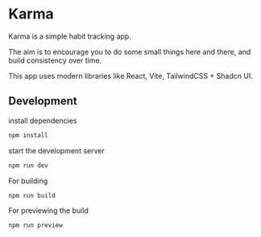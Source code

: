 # Karma

Karma is a simple habit tracking app.

The aim is to encourage you to do some small things here and there, and build consistency over time.


This app uses modern libraries like React, Vite, TailwindCSS + Shadcn UI.

## Development

install dependencies

```bash
npm install
```

start the development server

```bash
npm run dev
```

For building
```bash
npm run build
```

For previewing the build
```bash
npm run preview
```
